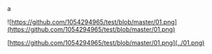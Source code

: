 a

![https://github.com/1054294965/test/blob/master/01.png](https://github.com/1054294965/test/blob/master/01.png)

[https://github.com/1054294965/test/blob/master/01.png](../01.png)
